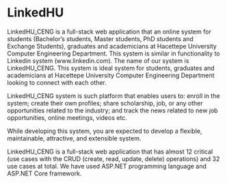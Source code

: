 # LinkedHU
<p>LinkedHU_CENG is a full-stack web application that an online system for students (Bachelor’s students, Master students, PhD students and Exchange Students), graduates and academicians at Hacettepe University Computer Engineering Department. This system is similar in functionality to Linkedin system (www.linkedin.com). The name of our system is LinkedHU_CENG. This system is ideal system for students, graduates and academicians at Hacettepe University Computer Engineering Department looking to connect with each other.


LinkedHU_CENG system is such platform that enables users to: enroll in the system; create their own profiles; share scholarship, job, or any other opportunities related to the industry; and track the news related to new job opportunities, online meetings, videos etc.


While developing this system, you are expected to develop a flexible, maintainable, attractive, and extensible system.


LinkedHU_CENG is a full-stack web application that has almost 12 critical (use cases with the CRUD (create, read, update, delete) operations) and 32 use cases at total. We have used ASP.NET programming language and ASP.NET Core framework.</p>
